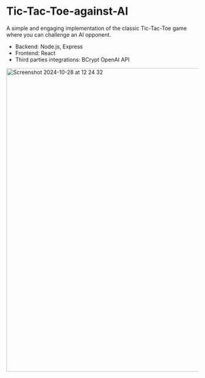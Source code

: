 # Tic-Tac-Toe-against-AI
A simple and engaging implementation of the classic Tic-Tac-Toe game where you can challenge an AI opponent. 

- Backend: Node.js, Express
- Frontend: React
- Third parties integrations: BCrypt OpenAI API

<img width="794" alt="Screenshot 2024-10-28 at 12 24 32" src="https://github.com/user-attachments/assets/d3ad83bd-caf9-40a0-b8e4-4f0dfb734f3a">

